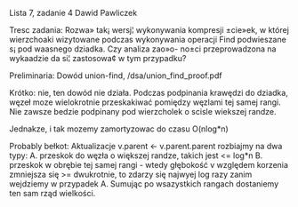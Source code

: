 Lista 7, zadanie 4
Dawid Pawliczek

Tresc zadania: Rozwa» tak¡ wersj¦ wykonywania kompresji ±cie»ek, w której wierzchoaki wizytowane podczas wykonywania operacji Find podwieszane s¡ pod waasnego dziadka. Czy analiza zao»o- no±ci przeprowadzona na wykaadzie da si¦ zastosowa¢ w tym przypadku?

Preliminaria: Dowód union-find, /dsa/union_find_proof.pdf

Krótko: nie, ten dowód nie działa. 
Podczas podpinania krawędzi do dziadka, węzeł moze wielokrotnie przeskakiwać pomiędzy węzlami tej samej rangi.
Nie zawsze bedzie podpinany pod wierzcholek o scisle wiekszej randze.

Jednakze, i tak mozemy zamortyzowac do czasu O(nlog*n)

Probably bełkot:
Aktualizacje v.parent <- v.parent.parent rozbiajmy na dwa typy:
A. przeskok do węzła o większej randze, takich jest <= log*n
B. przeskok w obrębie tej samej rangi - wtedy głębokość v względem korzenia zmniejsza się >= dwukrotnie, to zdarzy się najwyej log razy zanim wejdziemy w przypadek A. Sumując po wsazystkich rangach dostaniemy ten sam rząd wielkości.